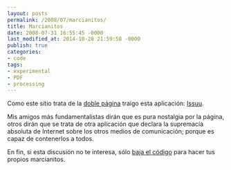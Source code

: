 ```yaml
---
layout: posts
permalink: /2008/07/marcianitos/
title: Marcianitos
date: 2008-07-31 16:55:45 -0000
last_modified_at: 2014-10-28 21:59:58 -0000
publish: true
categories:
- code
tags:
- experimental
- PDF
- processing
---
```

Como este sitio trata de la [doble página](http://www.herbertspencer.net/about/colofon/ "el colofón explica esto") traigo esta aplicación: [Issuu](http://issuu.com/ "Servicio de publicación para documentos de impresión").

Mis amigos más fundamentalistas dirán que es pura nostalgia por la página, otros dirán que se trata de otra aplicación que declara la supremacía absoluta de Internet sobre los otros medios de comunicación; porque es capaz de contenerlos a todos.

En fin, si esta discusión no te interesa, sólo [baja el código](/assets/uploads/2008/07/marcianitos1.zip) para hacer tus propios marcianitos.
